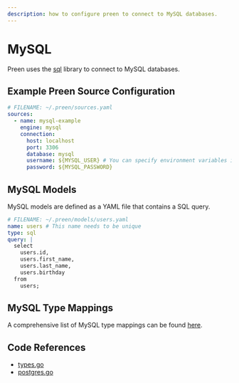 ```yaml
---
description: how to configure preen to connect to MySQL databases.
---
```


# MySQL

Preen uses the [sql](https://pkg.go.dev/database/sql) library to connect to MySQL databases.

## Example Preen Source Configuration

```yaml
# FILENAME: ~/.preen/sources.yaml
sources:
  - name: mysql-example
    engine: mysql
    connection:
      host: localhost
      port: 3306
      database: mysql
      username: ${MYSQL_USER} # You can specify environment variables in the sources.yaml file.
      password: ${MYSQL_PASSWORD}    
```

## MySQL Models

MySQL models are defined as a YAML file that contains a SQL query.

```yaml
# FILENAME: ~/.preen/models/users.yaml
name: users # This name needs to be unique
type: sql
query: |
  select
    users.id,
    users.first_name,
    users.last_name,
    users.birthday
  from
    users;
```

## MySQL Type Mappings

A comprehensive list of MySQL type mappings can be found [here](https://github.com/preendata/preen/blob/main/internal/engine/types.go#L190-L240).

## Code References

- [types.go](https://github.com/preendata/preen/blob/main/internal/engine/types.go)
- [postgres.go](https://github.com/preendata/preen/blob/main/internal/engine/mysql.go)